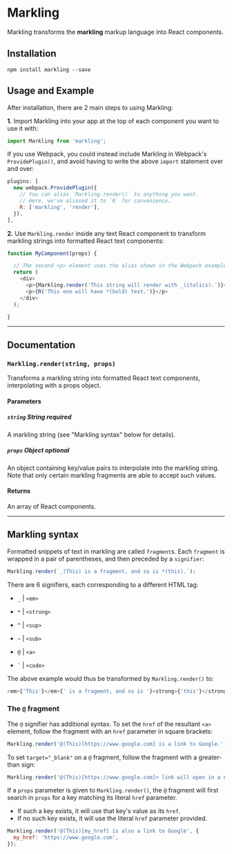 # Markling

Markling transforms the **markling** markup language into React components.

## Installation

`npm install markling --save`

## Usage and Example

After installation, there are 2 main steps to using Markling:

**1.** Import Markling into your app at the top of each component you want to use it with:

```javascript
import Markling from 'markling';
```

If you use Webpack, you could instead include Markling in Webpack's `ProvidePlugin()`, and avoid having to write the above `import` statement over and over:

```javascript
plugins: [
  new webpack.ProvidePlugin({
    // You can alias `Markling.render()` to anything you want.
    // Here, we've aliased it to `R` for convenience.
    R: ['markling', 'render'],
  }),
],
```

**2.** Use `Markling.render` inside any text React component to transform markling strings into formatted React text components:

```javascript
function MyComponent(props) {

  // The second <p> element uses the alias shown in the Webpack example config above.
  return (
    <div>
      <p>{Markling.render('This string will render with _(italics).')}</p>
      <p>{R('This one will have *(bold) text.')}</p>
    </div>
  );

}
```

---

## Documentation

### `Markling.render(string, props)`

Transforms a markling string into formatted React text components, interpolating with a props object.

#### Parameters

##### `string` **String** *required*

A markling string (see "Markling syntax" below for details).

##### `props` **Object** *optional*

An object containing key/value pairs to interpolate into the markling string. Note that only certain markling fragments are able to accept such values.

#### Returns

An array of React components.

---

## Markling syntax

Formatted snippets of text in markling are called `fragment`s. Each `fragment` is wrapped in a pair of parentheses, and then preceded by a `signifier`:

```javascript
Markling.render(`_(This) is a fragment, and so is *(this).`);
```

There are 6 signifiers, each corresponding to a different HTML tag:

- `_`       | `<em>`

- `*`       | `<strong>`

- `^`       | `<sup>`

- `~`       | `<sub>`

- `@`       | `<a>`

- `` ` ``   | `<code>`  

The above example would thus be transformed by `Markling.render()` to:

```javascript
<em>{'This'}</em>{' is a fragment, and so is '}<strong>{'this'}</strong>{'.'}
```

### The `@` fragment

The `@` signifier has additional syntax. To set the `href` of the resultant `<a>` element, follow the fragment with an `href` parameter in square brackets:

```javascript
Markling.render('@(This)[https://www.google.com] is a link to Google.');
```

To set `target="_blank"` on a `@` fragment, follow the fragment with a greater-than sign:

```javascript
Markling.render('@(This)[https://www.google.com]> link will open in a new tab or window.');
```

If a `props` parameter is given to `Markling.render()`, the `@` fragment will first search in `props` for a key matching its literal `href` parameter.
- If such a key exists, it will use that key's value as its `href`.
- If no such key exists, it will use the literal `href` parameter provided.

```javascript
Markling.render('@(This)[my_href] is also a link to Google', {
  my_href: 'https://www.google.com',
});
```
